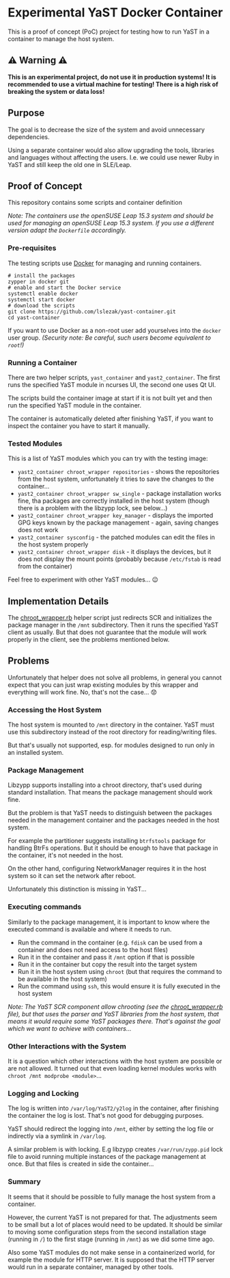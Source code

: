 # Experimental YaST Docker Container

This is a proof of concept (PoC) project for testing how to run YaST in
a container to manage the host system.

## :warning: Warning :warning:

**This is an experimental project, do not use it in production systems! It is
recommended to use a virtual machine for testing! There is a high risk of
breaking the system or data loss!**

## Purpose

The goal is to decrease the size of the system and avoid unnecessary dependencies.

Using a separate container would also allow upgrading the tools, libraries
and languages without affecting the users. I.e. we could use newer Ruby in
YaST and still keep the old one in SLE/Leap.

## Proof of Concept

This repository contains some scripts and container definition

*Note: The containers use the openSUSE Leap 15.3 system and should be used for
managing an openSUSE Leap 15.3 system. If you use a different version adapt
the `Dockerfile` accordingly.*

### Pre-requisites

The testing scripts use [Docker](https://www.docker.com/) for managing and running
containers.

```shell
# install the packages
zypper in docker git
# enable and start the Docker service
systemctl enable docker
systemctl start docker
# download the scripts
git clone https://github.com/lslezak/yast-container.git
cd yast-container
```

If you want to use Docker as a non-root user add yourselves into the `docker`
user group. *(Security note: Be careful, such users become equivalent to `root`!)*

### Running a Container

There are two helper scripts, `yast_container` and `yast2_container`. The first
runs the specified YaST module in ncurses UI, the second one uses Qt UI.

The scripts build the container image at start if it is not built yet and then
run the specified YaST module in the container.

The container is automatically deleted after finishing YaST, if you want to
inspect the container you have to start it manually.

### Tested Modules

This is a list of YaST modules which you can try with the testing image:

- `yast2_container chroot_wrapper repositories` - shows the repositories from
  the host system, unfortunately it tries to save the changes to the container...
- `yast2_container chroot_wrapper sw_single` - package installation works fine,
  tha packages are correctly installed in the host system (though there is a
  problem with the libzypp lock, see below...)
- `yast2_container chroot_wrapper key_manager` - displays the imported GPG keys
  known by the package management - again, saving changes does not work
- `yast2_container sysconfig` - the patched modules can edit the files in the
  host system properly
- `yast2_container chroot_wrapper disk` - it displays the devices, but it does not
  display the mount points (probably because `/etc/fstab` is read from the container)

Feel free to experiment with other YaST modules... :wink:
  
## Implementation Details

The [chroot_wrapper.rb](./chroot_wrapper.rb) helper script just redirects SCR
and initializes the package manager in the `/mnt` subdirectory. Then it runs
the specified YaST client as usually. But that does not guarantee that the
module will work properly in the client, see the problems mentioned below.

## Problems

Unfortunately that helper does not solve all problems, in general you cannot
expect that you can just wrap existing modules by this wrapper and everything
will work fine. No, that's not the case... :worried:

### Accessing the Host System

The host system is mounted to `/mnt` directory in the container. YaST must use
this subdirectory instead of the root directory for reading/writing files.

But that's usually not supported, esp. for modules designed to run only in
an installed system.

### Package Management

Libzypp supports installing into a chroot directory, that's used during standard
installation. That means the package management should work fine.

But the problem is that YaST needs to distinguish between the packages needed
in the management container and the packages needed in the host system.

For example the partitioner suggests installing `btrfstools` package for handling
BtrFs operations. But it should be enough to have that package in the container,
it's not needed in the host.

On the other hand, configuring NetworkManager requires it in the host system
so it can set the network after reboot.

Unfortunately this distinction is missing in YaST...

### Executing commands

Similarly to the package management, it is important to know where the executed
command is available and where it needs to run.

- Run the command in the container (e.g. `fdisk` can be used from a container
  and does not need access to the host files)
- Run it in the container and pass it `/mnt` option if that is possible
- Run it in the container but copy the result into the target system
- Run it in the host system using `chroot` (but that requires the command to be
  available in the host system)
- Run the command using `ssh`, this would ensure it is fully executed in the host
  system

*Note: The YaST SCR component allow chrooting (see the [chroot_wrapper.rb](
./chroot_wrapper.rb) file), but that uses the parser and YaST libraries from the
host system, that means it would require some YaST packages there. That's against
the goal which we want to achieve with containers...*

### Other Interactions with the System

It is a question which other interactions with the host system are possible
or are not allowed. It turned out that even loading kernel modules works
with `chroot /mnt modprobe <module>`...

### Logging and Locking

The log is written into `/var/log/YaST2/y2log` in the container, after finishing
the container the log is lost. That's not good for debugging purposes.

YaST should redirect the logging into `/mnt`, either by setting the log file or
indirectly via a symlink in `/var/log`.

A similar problem is with locking. E.g libzypp creates `/var/run/zypp.pid` lock
file to avoid running multiple instances of the package management at once.
But that files is created in side the container...

### Summary

It seems that it should be possible to fully manage the host system from
a container.

However, the current YaST is not prepared for that. The adjustments seem to
be small but a lot of places would need to be updated. It should be similar
to moving some configuration steps from the second installation stage
(running in `/`) to the first stage (running in `/mnt`) as we did some time ago.

Also some YaST modules do not make sense in a containerized world,
for example the module for HTTP server. It is supposed that the HTTP server
would run in a separate container, managed by other tools.
